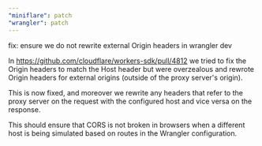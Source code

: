 ```yaml
---
"miniflare": patch
"wrangler": patch
---
```


fix: ensure we do not rewrite external Origin headers in wrangler dev

In https://github.com/cloudflare/workers-sdk/pull/4812 we tried to fix the Origin headers to match the Host header but were overzealous and rewrote Origin headers for external origins (outside of the proxy server's origin).

This is now fixed, and moreover we rewrite any headers that refer to the proxy server on the request with the configured host and vice versa on the response.

This should ensure that CORS is not broken in browsers when a different host is being simulated based on routes in the Wrangler configuration.
